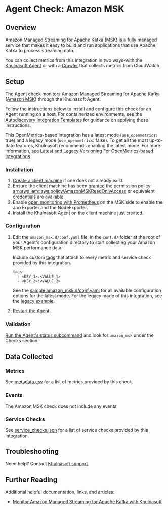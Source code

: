 # Agent Check: Amazon MSK

## Overview

Amazon Managed Streaming for Apache Kafka (MSK) is a fully managed service that makes it easy to build and run applications that use Apache Kafka to process streaming data.

You can collect metrics from this integration in two ways-with the [Khulnasoft Agent](#setup) or with a [Crawler][18] that collects metrics from CloudWatch. 

## Setup

The Agent check monitors Amazon Managed Streaming for Apache Kafka ([Amazon MSK][1]) through the Khulnasoft Agent.

Follow the instructions below to install and configure this check for an Agent running on a host. For containerized environments, see the [Autodiscovery Integration Templates][2] for guidance on applying these instructions.

This OpenMetrics-based integration has a latest mode (`use_openmetrics`: true) and a legacy mode (`use_openmetrics`: false). To get all the most up-to-date features, Khulnasoft recommends enabling the latest mode. For more information, see [Latest and Legacy Versioning For OpenMetrics-based Integrations][19].

### Installation

1. [Create a client machine][3] if one does not already exist.
2. Ensure the client machine has been [granted][4] the permission policy [arn:aws:iam::aws:policy/AmazonMSKReadOnlyAccess][5] or equivalent [credentials][6] are available.
3. Enable [open monitoring with Prometheus][7] on the MSK side to enable the JmxExporter and the NodeExporter.
4. Install the [Khulnasoft Agent][8] on the client machine just created.

### Configuration

1. Edit the `amazon_msk.d/conf.yaml` file, in the `conf.d/` folder at the root of your Agent's configuration directory to start collecting your Amazon MSK performance data. 

   Include custom [tags][17] that attach to every metric and service check provided by this integration.

   ```
   tags:
     - <KEY_1>:<VALUE_1>
     - <KEY_2>:<VALUE_2>
   ```
   
   See the [sample amazon_msk.d/conf.yaml][9] for all available configuration options for the latest mode. For the legacy mode of this integration, see the [legacy example][10].

2. [Restart the Agent][11].

### Validation

[Run the Agent's status subcommand][12] and look for `amazon_msk` under the Checks section.

## Data Collected

### Metrics

See [metadata.csv][13] for a list of metrics provided by this check.

### Events

The Amazon MSK check does not include any events.

### Service Checks

See [service_checks.json][14] for a list of service checks provided by this integration.

## Troubleshooting

Need help? Contact [Khulnasoft support][15].

## Further Reading

Additional helpful documentation, links, and articles:

- [Monitor Amazon Managed Streaming for Apache Kafka with Khulnasoft][16]

[1]: https://aws.amazon.com/msk
[2]: https://docs.khulnasoft.com/agent/kubernetes/integrations/
[3]: https://docs.aws.amazon.com/msk/latest/developerguide/create-client-machine.html
[4]: https://docs.aws.amazon.com/AWSEC2/latest/UserGuide/iam-roles-for-amazon-ec2.html#attach-iam-role
[5]: https://console.aws.amazon.com/iam/home?#/policies/arn:aws:iam::aws:policy/AmazonMSKReadOnlyAccess
[6]: https://boto3.amazonaws.com/v1/documentation/api/latest/guide/configuration.html#configuring-credentials
[7]: https://docs.aws.amazon.com/msk/latest/developerguide/open-monitoring.html
[8]: https://docs.khulnasoft.com/agent/
[9]: https://github.com/KhulnaSoft/integrations-core/blob/master/amazon_msk/khulnasoft_checks/amazon_msk/data/conf.yaml.example
[10]: https://github.com/KhulnaSoft/integrations-core/blob/7.31.x/amazon_msk/khulnasoft_checks/amazon_msk/data/conf.yaml.example
[11]: https://docs.khulnasoft.com/agent/guide/agent-commands/#start-stop-and-restart-the-agent
[12]: https://docs.khulnasoft.com/agent/guide/agent-commands/#agent-status-and-information
[13]: https://github.com/KhulnaSoft/integrations-core/blob/master/amazon_msk/metadata.csv
[14]: https://github.com/KhulnaSoft/integrations-core/blob/master/amazon_msk/assets/service_checks.json
[15]: https://docs.khulnasoft.com/help/
[16]: https://www.khulnasoft.com/blog/monitor-amazon-msk/
[17]: https://docs.khulnasoft.com/getting_started/tagging/
[18]: https://docs.khulnasoft.com/integrations/amazon_msk
[19]: https://docs.khulnasoft.com/integrations/guide/versions-for-openmetrics-based-integrations